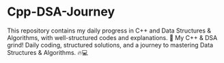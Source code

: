 # Cpp-DSA-Journey
This repository contains my daily progress in C++ and Data Structures &amp; Algorithms, with well-structured codes and explanations. 🚀 My C++ &amp; DSA grind! Daily coding, structured solutions, and a journey to mastering Data Structures &amp; Algorithms. 🔥💻
